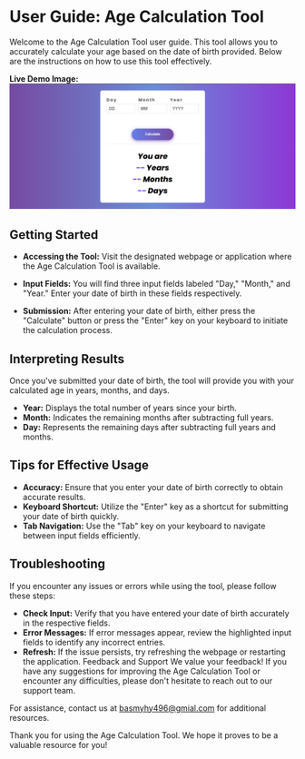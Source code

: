 # User Guide: Age Calculation Tool
Welcome to the Age Calculation Tool user guide. This tool allows you to accurately calculate your age based on the date of birth provided. Below are the instructions on how to use this tool effectively.

**Live Demo Image:**
![age-calculator live demo](age-calculator.png)

## Getting Started
- **Accessing the Tool:** 
Visit the designated webpage or application where the Age Calculation Tool is available.

- **Input Fields:**  You will find three input fields labeled "Day," "Month," and "Year." Enter your date of birth in these fields respectively.

- **Submission:**  After entering your date of birth, either press the "Calculate" button or press the "Enter" key on your keyboard to initiate the calculation process.

## Interpreting Results
Once you've submitted your date of birth, the tool will provide you with your calculated age in years, months, and days.

- **Year:** Displays the total number of years since your birth.
- **Month:** Indicates the remaining months after subtracting full years.
- **Day:** Represents the remaining days after subtracting full years and months.
## Tips for Effective Usage
- **Accuracy:** Ensure that you enter your date of birth correctly to obtain accurate results.
- **Keyboard Shortcut:** Utilize the "Enter" key as a shortcut for submitting your date of birth quickly.
- **Tab Navigation:** Use the "Tab" key on your keyboard to navigate between input fields efficiently.
## Troubleshooting
If you encounter any issues or errors while using the tool, please follow these steps:

- **Check Input:** Verify that you have entered your date of birth accurately in the respective fields.
- **Error Messages:** If error messages appear, review the highlighted input fields to identify any incorrect entries.
- **Refresh:** If the issue persists, try refreshing the webpage or restarting the application.
Feedback and Support
We value your feedback! If you have any suggestions for improving the Age Calculation Tool or encounter any difficulties, please don't hesitate to reach out to our support team.

For assistance, contact us at basmyhy496@gmial.com for additional resources.

Thank you for using the Age Calculation Tool. We hope it proves to be a valuable resource for you!
